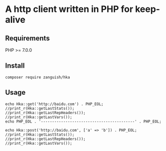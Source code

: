 A  http client written in PHP for keep-alive
============================================

Requirements
-------------
PHP >= 7.0.0

Install
-------
    composer require zanguish/hka

Usage
-------
    echo Hka::get('http://baidu.com') . PHP_EOL;
    //print_r(Hka::getLastStats());
    //print_r(Hka::getLastRepHeaders());
    //print_r(Hka::getLastVars());
    echo PHP_EOL . '------------------------------------------' . PHP_EOL;
    
    echo Hka::post('http://baidu.com', ['a' => 'b']) . PHP_EOL;
    //print_r(Hka::getLastStats());
    //print_r(Hka::getLastRepHeaders());
    //print_r(Hka::getLastVars());
